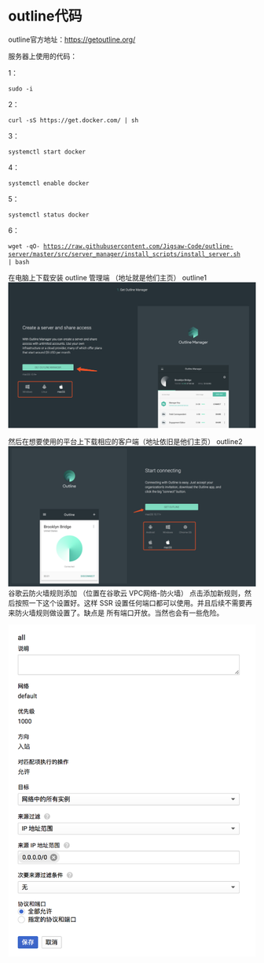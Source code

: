 # outline代码
outline官方地址：https://getoutline.org/

服务器上使用的代码：

1： 
<pre><code>sudo -i</code></pre>

2： 
<pre><code>curl -sS https://get.docker.com/ | sh</code></pre>

3：<pre><code>systemctl start docker</code></pre>

4：<pre><code>systemctl enable docker</code></pre>

5：<pre><code>systemctl status docker</code></pre>

6：<pre><code>wget -qO- https://raw.githubusercontent.com/Jigsaw-Code/outline-server/master/src/server_manager/install_scripts/install_server.sh | bash</code></pre>

在电脑上下载安装 outline 管理端 （地址就是他们主页）
outline1
![linear](https://github.com/Fredbrookyang/freessl/blob/master/daima1/38570402-56fcdae4-3d20-11e8-9f86-580c34adc83d.png)

然后在想要使用的平台上下载相应的客户端（地址依旧是他们主页）
outline2
![linear](https://github.com/Fredbrookyang/freessl/blob/master/daima1/38570513-9b6ec7fa-3d20-11e8-9018-dfea764e36a9.png)
谷歌云防火墙规则添加 （位置在谷歌云 VPC网络-防火墙）
点击添加新规则，然后按照一下这个设置好。这样 SSR 设置任何端口都可以使用。并且后续不需要再来防火墙规则做设置了。缺点是 所有端口开放。当然也会有一些危险。

![linear](https://github.com/Fredbrookyang/freessl/blob/master/daima1/3.png)
